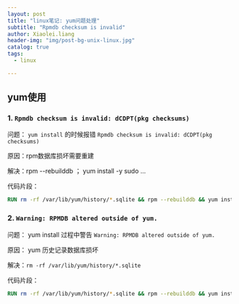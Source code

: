 ```yaml
---
layout: post
title: "linux笔记: yum问题处理"
subtitle: "Rpmdb checksum is invalid"
author: Xiaolei.liang
header-img: "img/post-bg-unix-linux.jpg"
catalog: true
tags:
  - linux

---
```

## yum使用

### 1. `Rpmdb checksum is invalid: dCDPT(pkg checksums)`

问题： `yum install` 的时候报错 `Rpmdb checksum is invalid: dCDPT(pkg checksums)` 

原因：rpm数据库损坏需要重建

解决：rpm --rebuilddb ； yum install -y sudo ...

代码片段：

```Dockerfile
RUN rm -rf /var/lib/yum/history/*.sqlite && rpm --rebuilddb && yum install -y git openssh-client  && yum clean all && mkdir -p /opt/ko && history -c
```



### 2. `Warning: RPMDB altered outside of yum.`

问题： yum install 过程中警告 `Warning: RPMDB altered outside of yum.`

原因： yum 历史记录数据库损坏

解决：`rm -rf /var/lib/yum/history/*.sqlite`

代码片段：

```Dockerfile
RUN rm -rf /var/lib/yum/history/*.sqlite && rpm --rebuilddb && yum install -y git openssh-client  && yum clean all && mkdir -p /opt/ko && history -c
```


